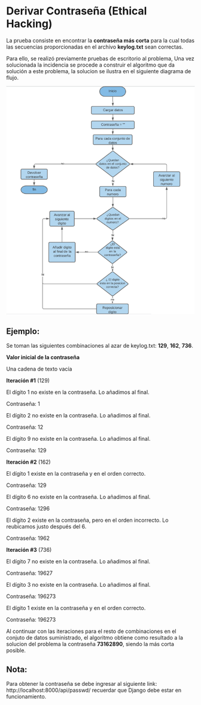 Derivar Contraseña (Ethical Hacking)
==========================

La prueba consiste en encontrar la **contraseña más corta** para la cual todas las secuencias 
proporcionadas en el archivo **keylog.txt** sean correctas.

Para ello, se realizó previamente pruebas de escritorio al problema, 
Una vez solucionada la incidencia se procede a construir el algoritmo 
que da solución a este problema, la solucion se ilustra en el siguiente diagrama de flujo.

![image](/acreditta_project/static/flowchart.png)


Ejemplo:
-----------------------
Se toman las siguientes combinaciones al azar de keylog.txt: **129**, **162**, **736**.

**Valor inicial de la contraseña**

Una cadena de texto vacía


**Iteración #1** (129)

El dígito 1 no existe en la contraseña. Lo añadimos al final.

Contraseña: 1

El dígito 2 no existe en la contraseña. Lo añadimos al final.

Contraseña: 12

El dígito 9 no existe en la contraseña. Lo añadimos al final.

Contraseña: 129

**Iteración #2** (162)

El dígito 1 existe en la contraseña y en el orden correcto.

Contraseña: 129

El dígito 6 no existe en la contraseña. Lo añadimos al final.

Contraseña: 1296

El dígito 2 existe en la contraseña, pero en el orden incorrecto. Lo reubicamos justo después del 6.

Contraseña: 1962

**Iteración #3** (736)

El dígito 7 no existe en la contraseña. Lo añadimos al final.

Contraseña: 19627

El dígito 3 no existe en la contraseña. Lo añadimos al final.

Contraseña: 196273

El dígito 1 existe en la contraseña y en el orden correcto.

Contraseña: 196273


Al continuar con las iteraciones para el resto de combinaciones en el conjuto de datos suministrado, el algoritmo obtiene como 
resultado a la solucion del problema la contraseña **73162890**, siendo la más corta posible.

Nota:
-----------------------
Para obtener la contraseña se debe ingresar al siguiente link: http://localhost:8000/api/passwd/
recuerdar que Django debe estar en funcionamiento.


